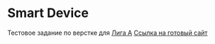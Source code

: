 # Smart Device
Тестовое задание по верстке для [Лига А](https://liga-a.ru/)
[Ссылка на готовый сайт](https://smart-device-maulitova.netlify.app/)
